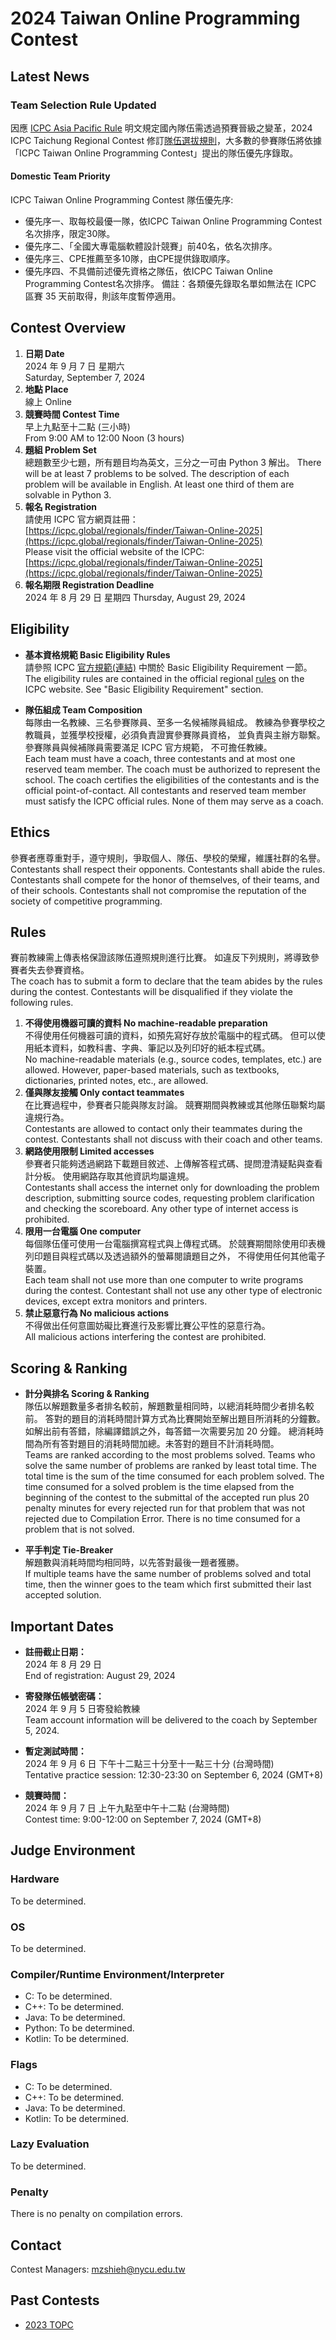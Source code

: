 # 2024 Taiwan Online Programming Contest

## Latest News

### Team Selection Rule Updated

因應 [ICPC Asia Pacific Rule](https://icpc.iisf.or.jp/asia-pacific/top/2023-24-cycle/) 明文規定國內隊伍需透過預賽晉級之變革，2024 ICPC Taichung Regional Contest 修訂[隊伍選拔規則](https://hpc.asia.edu.tw/icpc2024/?page_id=78)，大多數的參賽隊伍將依據「ICPC Taiwan Online Programming Contest」提出的隊伍優先序錄取。

#### Domestic Team Priority

ICPC Taiwan Online Programming Contest 隊伍優先序:
+ 優先序一、取每校最優一隊，依ICPC Taiwan Online Programming Contest 名次排序，限定30隊。
+ 優先序二、「全國大專電腦軟體設計競賽」前40名，依名次排序。
+ 優先序三、CPE推薦至多10隊，由CPE提供錄取順序。
+ 優先序四、不具備前述優先資格之隊伍，依ICPC Taiwan Online Programming Contest名次排序。
備註：各類優先錄取名單如無法在 ICPC 區賽 35 天前取得，則該年度暫停適用。

## Contest Overview

1. **日期 Date** <br>
   2024 年 9 月 7 日 星期六 <br>
   Saturday, September 7, 2024
2. **地點 Place** <br>
   線上
   Online
3. **競賽時間 Contest Time** <br>
   早上九點至十二點 (三小時) <br>
   From 9:00 AM to 12:00 Noon (3 hours)
4. **題組 Problem Set** <br>
   總題數至少七題，所有題目均為英文，三分之一可由 Python 3 解出。
   There will be at least 7 problems to be solved. 
   The description of each problem will be available in English. 
   At least one third of them are solvable in Python 3. 
6. **報名 Registration** <br>
   請使用 ICPC 官方網頁註冊：<br>
   [https://icpc.global/regionals/finder/Taiwan-Online-2025](https://icpc.global/regionals/finder/Taiwan-Online-2025)
   <br>
   Please visit the official website of the ICPC:<br>
   [https://icpc.global/regionals/finder/Taiwan-Online-2025](https://icpc.global/regionals/finder/Taiwan-Online-2025)
7. **報名期限 Registration Deadline**<br>
   2024 年 8 月 29 日 星期四
   Thursday, August 29, 2024

## Eligibility

+ **基本資格規範 Basic Eligibility Rules** <br>
  請參照 ICPC [官方規範(連結)](https://icpc.global/regionals/rules) 中關於 Basic Eligibility Requirement 一節。<br>
  The eligibility rules are contained in the official regional 
  [rules](https://icpc.global/regionals/rules) on the ICPC website. See "Basic Eligibility Requirement" section. 

+ **隊伍組成 Team Composition** <br>
每隊由一名教練、三名參賽隊員、至多一名候補隊員組成。
教練為參賽學校之教職員，並獲學校授權，必須負責證實參賽隊員資格，
並負責與主辦方聯繫。參賽隊員與候補隊員需要滿足 ICPC 官方規範，
不可擔任教練。<br>
Each team must have a coach, three contestants and at most one reserved 
team member. The coach must be authorized to represent the school. 
The coach certifies the eligibilities of the contestants and 
is the official point-of-contact. All contestants and reserved team 
member must satisfy the ICPC official rules. None of them may serve as a coach.

## Ethics

參賽者應尊重對手，遵守規則，爭取個人、隊伍、學校的榮耀，維護社群的名譽。<br>
Contestants shall respect their opponents. Contestants shall abide the rules. 
Contestants shall compete for the honor of themselves, of their teams, 
and of their schools. Contestants shall not compromise the reputation of 
the society of competitive programming.

## Rules

賽前教練需上傳表格保證該隊伍遵照規則進行比賽。
如違反下列規則，將導致參賽者失去參賽資格。<br>
The coach has to submit a form to declare that the team abides by the rules 
during the contest. Contestants will be disqualified if they violate the 
following rules.

1. **不得使用機器可讀的資料 No machine-readable preparation**<br>
不得使用任何機器可讀的資料，如預先寫好存放於電腦中的程式碼。
但可以使用紙本資料，如教科書、字典、筆記以及列印好的紙本程式碼。<br>
No machine-readable materials (e.g., source codes, templates, etc.) 
are allowed. However, paper-based materials, such as textbooks, 
dictionaries, printed notes, etc., are allowed.
2. **僅與隊友接觸 Only contact teammates**<br>
在比賽過程中，參賽者只能與隊友討論。
競賽期間與教練或其他隊伍聯繫均屬違規行為。<br>
Contestants are allowed to contact only their teammates during the contest. 
Contestants shall not discuss with their coach and other teams.
3. **網路使用限制 Limited accesses**<br>
參賽者只能夠透過網路下載題目敘述、上傳解答程式碼、提問澄清疑點與查看計分板。
使用網路存取其他資訊均屬違規。<br>
Contestants shall access the internet only for downloading the problem 
description, submitting source codes, requesting problem clarification 
and checking the scoreboard. Any other type of internet access is prohibited.
4. **限用一台電腦 One computer**<br>
每個隊伍僅可使用一台電腦撰寫程式與上傳程式碼。
於競賽期間除使用印表機列印題目與程式碼以及透過額外的螢幕閱讀題目之外，
不得使用任何其他電子裝置。<br>
Each team shall not use more than one computer to write programs 
during the contest. Contestant shall not use any other type of electronic 
devices, except extra monitors and printers.
5. **禁止惡意行為 No malicious actions**<br>
不得做出任何意圖妨礙比賽進行及影響比賽公平性的惡意行為。<br>
All malicious actions interfering the contest are prohibited.

## Scoring & Ranking

+ **計分與排名 Scoring & Ranking** <br>
隊伍以解題數量多者排名較前，解題數量相同時，以總消耗時間少者排名較前。
答對的題目的消耗時間計算方式為比賽開始至解出題目所消耗的分鐘數。
如解出前有答錯，除編譯錯誤之外，每答錯一次需要另加 20 分鐘。
總消耗時間為所有答對題目的消耗時間加總。未答對的題目不計消耗時間。<br>
Teams are ranked according to the most problems solved. 
Teams who solve the same number of problems are ranked by least total time. 
The total time is the sum of the time consumed for each problem solved. 
The time consumed for a solved problem is the time elapsed from the beginning 
of the contest to the submittal of the accepted run plus 20 penalty minutes 
for every rejected run for that problem that was not rejected due to Compilation Error. 
There is no time consumed for a problem that is not solved.

+ **平手判定 Tie-Breaker**<br>
解題數與消耗時間均相同時，以先答對最後一題者獲勝。<br>
If multiple teams have the same number of problems solved and total time, 
then the winner goes to the team which first submitted their last accepted 
solution.

## Important Dates

+ **註冊截止日期：**<br>
2024 年 8 月 29 日<br>
End of registration: August 29, 2024
+ **寄發隊伍帳號密碼：**<br>
2024 年 9 月 5 日寄發給教練<br>
Team account information will be delivered to the coach by September 5, 2024.

+ **暫定測試時間：**<br>
2024 年 9 月 6 日 下午十二點三十分至十一點三十分 (台灣時間)<br>
Tentative practice session: 12:30-23:30 on September 6, 2024 (GMT+8)<br>

+ **競賽時間：**<br>
2024 年 9 月 7 日 上午九點至中午十二點 (台灣時間)<br>
Contest time: 9:00-12:00 on September 7, 2024 (GMT+8)

## Judge Environment

### Hardware
To be determined.

### OS
To be determined.

### Compiler/Runtime Environment/Interpreter
+ C: To be determined.
+ C++: To be determined.
+ Java: To be determined.
+ Python: To be determined.
+ Kotlin: To be determined.

### Flags 
+ C: To be determined.
+ C++: To be determined.
+ Java: To be determined.
+ Kotlin: To be determined.

### Lazy Evaluation

To be determined.

### Penalty

There is no penalty on compilation errors.

## Contact
Contest Managers: mzshieh@nycu.edu.tw

## Past Contests

- [2023 TOPC](past/2023/)
